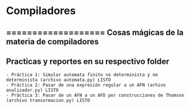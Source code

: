 # Compiladores
===================
Cosas mágicas de la materia de compiladores
----------
Practicas y reportes en su respectivo folder
-------------
    - Práctica 1: Simular automata finito no determinista y no determinista (archivo automata.py) LISTO
    - Práctica 2: Pasar de una expresión regular a un AFN (arhivo analizador.py) LISTO
    - Práctica 3: Pasar de un AFN a un AFD por construcciones de Thomson (archivo transormacion.py) LISTO
